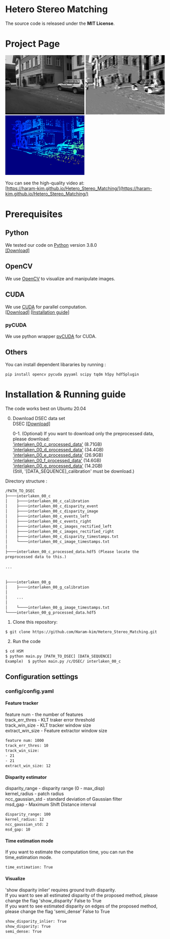 Hetero Stereo Matching
=======================

The source code is released under the **MIT License**.

# Project Page

<img src="/snapshot/frame.png" alt="frame" width="250"/> <img src="/snapshot/event.png" alt="event" width="250"/> <img src="/snapshot/depth.png" alt="depth" width="250"/>

You can see the high-quality video at:  
[https://haram-kim.github.io/Hetero_Stereo_Matching/](https://haram-kim.github.io/Hetero_Stereo_Matching/)

# Prerequisites
## Python
We tested our code on [Python](https://www.python.org/) version 3.8.0   
[[Download]](https://www.python.org/downloads/release/python-380/)

## OpenCV
We use [OpenCV](http://opencv.org) to visualize and manipulate images.

## CUDA
We use [CUDA](https://developer.nvidia.com/cuda-toolkit) for parallel computation.  
[[Download]](https://developer.nvidia.com/cuda-downloads) [[Installation guide]](https://docs.nvidia.com/cuda/cuda-installation-guide-linux/)

### pyCUDA
We use python wrapper [pyCUDA](https://documen.tician.de/pycuda/) for CUDA.

## Others
You can install dependent libararies by running :
```
pip install opencv pycuda pyyaml scipy tqdm h5py hdf5plugin
```

# Installation & Running guide

The code works best on Ubuntu 20.04  

0. Download DSEC data set  
DSEC [[Download]](https://dsec.ifi.uzh.ch/dsec-datasets/download/)  

    0-1. (Optional) If you want to download only the preprocessed data, please download:  
['interlaken_00_c_processed_data'](https://larr.snu.ac.kr/haramkim/DSEC/interlaken_00_c_processed_data.hdf5) (8.71GB)  
['interlaken_00_d_processed_data'](https://larr.snu.ac.kr/haramkim/DSEC/interlaken_00_d_processed_data.hdf5) (34.4GB)  
['interlaken_00_e_processed_data'](https://larr.snu.ac.kr/haramkim/DSEC/interlaken_00_e_processed_data.hdf5) (26.9GB)  
['interlaken_00_f_processed_data'](https://larr.snu.ac.kr/haramkim/DSEC/interlaken_00_f_processed_data.hdf5) (14.6GB)  
['interlaken_00_g_processed_data'](https://larr.snu.ac.kr/haramkim/DSEC/interlaken_00_g_processed_data.hdf5) (14.2GB)  
(Still, '[DATA_SEQUENCE]_calibration' must be download.)  

Directory structure :
```
/PATH_TO_DSEC
├────interlaken_00_c
│    ├────interlaken_00_c_calibration
│    ├────interlaken_00_c_disparity_event
│    ├────interlaken_00_c_disparity_image
│    ├────interlaken_00_c_events_left
│    ├────interlaken_00_c_events_right
│    ├────interlaken_00_c_images_rectified_left
│    ├────interlaken_00_c_images_rectified_right
│    ├────interlaken_00_c_disparity_timestamps.txt
│    └────interlaken_00_c_image_timestamps.txt
│
├────interlaken_00_c_processed_data.hdf5 (Please locate the preprocessed data to this.)

...


├────interlaken_00_g
│    ├────interlaken_00_g_calibration
│    
│    ...
│    
│    └────interlaken_00_g_image_timestamps.txt
└────interlaken_00_g_processed_data.hdf5
```

1. Clone this repository:
```
$ git clone https://github.com/Haram-kim/Hetero_Stereo_Matching.git
```

2. Run the code
```
$ cd HSM
$ python main.py [PATH_TO_DSEC] [DATA_SEQUENCE]
Example)  $ python main.py /c/DSEC/ interlaken_00_c
```


## Configuration settings

### config/config.yaml

#### Feature tracker
feature num - the number of features  
track_err_thres - KLT traker error threshold  
track_win_size - KLT tracker window size  
extract_win_size - Feature extractor window size  
```
feature num: 1000  
track_err_thres: 10
track_win_size:
- 21
- 21
extract_win_size: 12
```

#### Disparity estimator
disparity_range - disparity range (0 - max_disp)  
kernel_radius - patch radius  
ncc_gaussian_std - standard deviation of Gaussian filter  
msd_gap - Maximum Shift Distance interval  
```
disparity_range: 100
kernel_radius: 12
ncc_gaussian_std: 2
msd_gap: 10
```

#### Time estimation mode
If you want to estimate the computation time, you can run the time_estimation mode.  
```
time_estimation: True
```

#### Visualize
'show disparity inlier' requires ground truth disparity.  
If you want to see all estimated disparity of the proposed method, please change the flag 'show_disparity' False to True  
If you want to see estimated disparity on edges of the proposed method, please change the flag 'semi_dense'  False to True  
```
show_disparity_inlier: True
show_disparity: True
semi_dense: True
```


